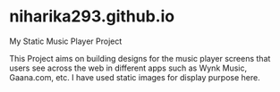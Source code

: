 # niharika293.github.io
My Static Music Player Project

This Project aims on building designs for the music player screens that users see across the web in different apps such as Wynk Music, Gaana.com, etc. 
I have used static images for display purpose here. 
